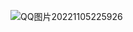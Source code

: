 ![QQ图片20221105225926](https://user-images.githubusercontent.com/109771382/200126358-6ac935cc-9bf6-4489-bd40-acfba8d30d30.jpg)
